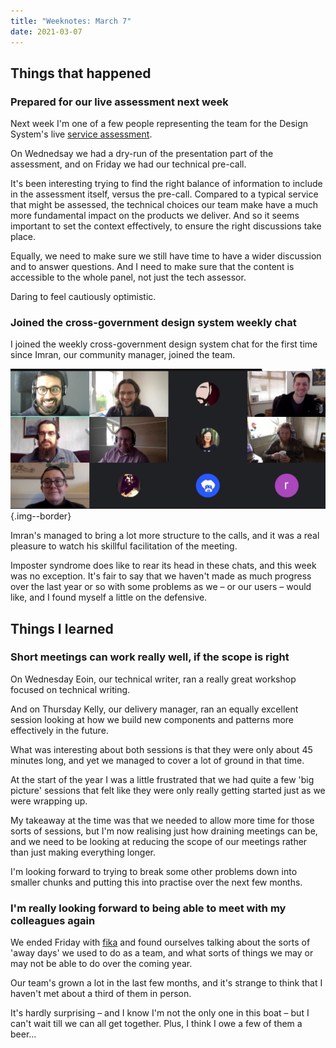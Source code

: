 ```yaml
---
title: "Weeknotes: March 7"
date: 2021-03-07
---
```


## Things that happened

### Prepared for our live assessment next week

Next week I'm one of a few people representing the team for the Design System's live [service assessment].

On Wednedsay we had a dry-run of the presentation part of the assessment, and on Friday we had our technical pre-call.

It's been interesting trying to find the right balance of information to include in the assessment itself, versus the pre-call. Compared to a typical service that might be assessed, the technical choices our team make have a much more fundamental impact on the products we deliver. And so it seems important to set the context effectively, to ensure the right discussions take place.

Equally, we need to make sure we still have time to have a wider discussion and to answer questions. And I need to make sure that the content is accessible to the whole panel, not just the tech assessor.

Daring to feel cautiously optimistic.

### Joined the cross-government design system weekly chat

I joined the weekly cross-government design system chat for the first time since Imran, our community manager, joined the team.

![Screenshot of the group of people on the call](/img/weeknotes-2021-03-07/weekly-call.jpg){.img--border}

Imran's managed to bring a lot more structure to the calls, and it was a real pleasure to watch his skillful facilitation of the meeting.

Imposter syndrome does like to rear its head in these chats, and this week was no exception. It's fair to say that we haven't made as much progress over the last year or so with some problems as we – or our users – would like, and I found myself a little on the defensive.

## Things I learned

### Short meetings can work really well, if the scope is right

On Wednesday Eoin, our technical writer, ran a really great workshop focused on technical writing.

And on Thursday Kelly, our delivery manager, ran an equally excellent session looking at how we build new components and patterns more effectively in the future.

What was interesting about both sessions is that they were only about 45 minutes long, and yet we managed to cover a lot of ground in that time.

At the start of the year I was a little frustrated that we had quite a few 'big picture' sessions that felt like they were only really getting started just as we were wrapping up.

My takeaway at the time was that we needed to allow more time for those sorts of sessions, but I'm now realising just how draining meetings can be, and we need to be looking at reducing the scope of our meetings rather than just making everything longer.

I'm looking forward to trying to break some other problems down into smaller chunks and putting this into practise over the next few months.

### I'm really looking forward to being able to meet with my colleagues again

We ended Friday with [fika] and found ourselves talking about the sorts of 'away days' we used to do as a team, and what sorts of things we may or may not be able to do over the coming year.

Our team's grown a lot in the last few months, and it's strange to think that I haven't met about a third of them in person.

It's hardly surprising – and I know I'm not the only one in this boat – but I can't wait till we can all get together. Plus, I think I owe a few of them a beer…

[service assessment]: https://www.gov.uk/service-manual/service-assessments/how-service-assessments-work
[fika]: https://en.wikipedia.org/wiki/Coffee_culture#Sweden
